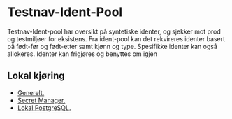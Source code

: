 # Testnav-Ident-Pool
Testnav-Ident-pool har oversikt på syntetiske identer, og sjekker mot prod og testmiljøer for eksistens.
Fra ident-pool kan det rekvireres identer basert på født-før og født-etter samt kjønn og type.
Spesifikke identer kan også allokeres.
Identer kan frigjøres og benyttes om igjen

## Lokal kjøring
* [Generelt.](../../docs/local_general.md)
* [Secret Manager.](../../docs/local_secretmanager.md)
* [Lokal PostgreSQL.](../../docs/local_db.md)
    
